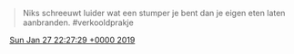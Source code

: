 > Niks schreeuwt luider wat een stumper je bent dan je eigen eten laten aanbranden\. \#verkooldprakje

<img src="../../media/tweet.ico" width="12" /> [Sun Jan 27 22:27:29 +0000 2019](https://twitter.com/DromerDenker/status/1089651133839228934)